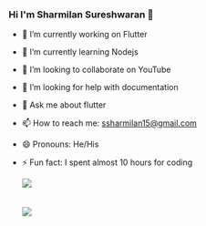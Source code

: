 ### Hi I'm Sharmilan Sureshwaran 👋

- 🔭 I’m currently working on Flutter                                         
- 🌱 I’m currently learning Nodejs
- 👯 I’m looking to collaborate on YouTube
- 🤔 I’m looking for help with documentation
- 💬 Ask me about flutter 
- 📫 How to reach me: ssharmilan15@gmail.com
- 😄 Pronouns: He/His
- ⚡ Fun fact: I spent almost 10 hours for coding

  <img src ="https://github-readme-stats.vercel.app/api?username=SharmBB&&show_icons=true&&theme=dark">
  
  <br>
    <br>
      <br>
  
  <img src ="https://github-readme-stats.vercel.app/api/top-langs/?username=SharmBB&theme=dark&hide_langs_below=1">


                                                      
                                                      
                                                      

